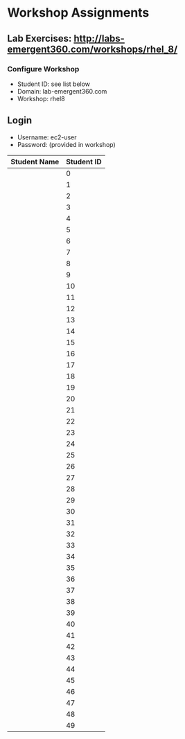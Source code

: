 # Workshop Assignments
## Lab Exercises: http://labs-emergent360.com/workshops/rhel_8/
### Configure Workshop
- Student ID: see list below
- Domain: lab-emergent360.com
- Workshop: rhel8

## Login
- Username: ec2-user
- Password: (provided in workshop)

|Student Name |Student ID|
|------------ | ---------------|
||0|
||1|
||2|
||3|
||4|
||5|
||6|
||7|
||8|
||9|
||10|
||11|
||12|
||13|
||14|
||15|
||16|
||17|
||18|
||19|
||20|
||21|
||22|
||23|
||24|
||25|
||26|
||27|
||28|
||29|
||30|
||31|
||32|
||33|
||34|
||35|
||36|
||37|
||38|
||39|
||40|
||41|
||42|
||43|
||44|
||45|
||46|
||47|
||48|
||49|
